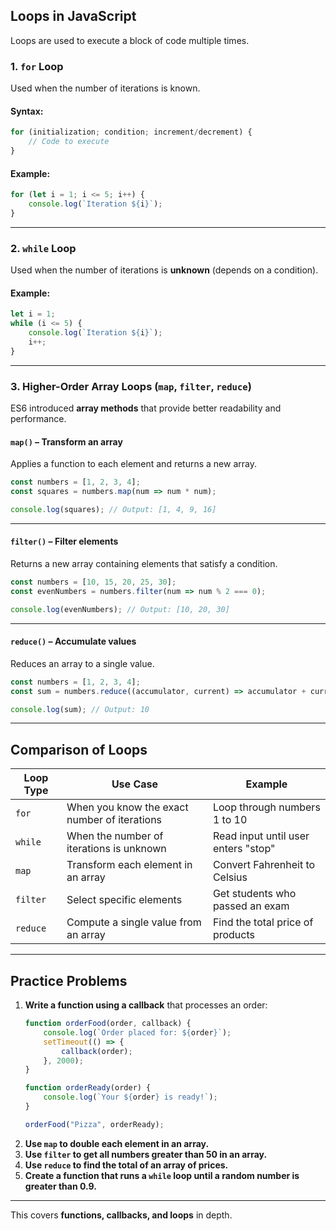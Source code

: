 
## **Loops in JavaScript**
Loops are used to execute a block of code multiple times.

### **1. `for` Loop**
Used when the number of iterations is known.

#### **Syntax:**
```js
for (initialization; condition; increment/decrement) {
    // Code to execute
}
```

#### **Example:**
```js
for (let i = 1; i <= 5; i++) {
    console.log(`Iteration ${i}`);
}
```

---

### **2. `while` Loop**
Used when the number of iterations is **unknown** (depends on a condition).

#### **Example:**
```js
let i = 1;
while (i <= 5) {
    console.log(`Iteration ${i}`);
    i++;
}
```

---

### **3. Higher-Order Array Loops (`map`, `filter`, `reduce`)**
ES6 introduced **array methods** that provide better readability and performance.

#### **`map()` – Transform an array**
Applies a function to each element and returns a new array.

```js
const numbers = [1, 2, 3, 4];
const squares = numbers.map(num => num * num);

console.log(squares); // Output: [1, 4, 9, 16]
```

---

#### **`filter()` – Filter elements**
Returns a new array containing elements that satisfy a condition.

```js
const numbers = [10, 15, 20, 25, 30];
const evenNumbers = numbers.filter(num => num % 2 === 0);

console.log(evenNumbers); // Output: [10, 20, 30]
```

---

#### **`reduce()` – Accumulate values**
Reduces an array to a single value.

```js
const numbers = [1, 2, 3, 4];
const sum = numbers.reduce((accumulator, current) => accumulator + current, 0);

console.log(sum); // Output: 10
```

---

## **Comparison of Loops**
| Loop Type | Use Case | Example |
|-----------|---------|---------|
| `for` | When you know the exact number of iterations | Loop through numbers 1 to 10 |
| `while` | When the number of iterations is unknown | Read input until user enters "stop" |
| `map` | Transform each element in an array | Convert Fahrenheit to Celsius |
| `filter` | Select specific elements | Get students who passed an exam |
| `reduce` | Compute a single value from an array | Find the total price of products |

---

## **Practice Problems**
1. **Write a function using a callback** that processes an order:
   ```js
   function orderFood(order, callback) {
       console.log(`Order placed for: ${order}`);
       setTimeout(() => {
           callback(order);
       }, 2000);
   }

   function orderReady(order) {
       console.log(`Your ${order} is ready!`);
   }

   orderFood("Pizza", orderReady);
   ```
2. **Use `map` to double each element in an array.**
3. **Use `filter` to get all numbers greater than 50 in an array.**
4. **Use `reduce` to find the total of an array of prices.**
5. **Create a function that runs a `while` loop until a random number is greater than 0.9.**

---

This covers **functions, callbacks, and loops** in depth.





